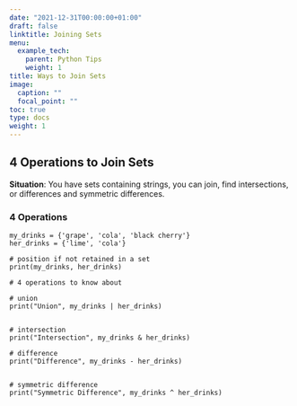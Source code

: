 ```yaml
---
date: "2021-12-31T00:00:00+01:00"
draft: false
linktitle: Joining Sets
menu:
  example_tech:
    parent: Python Tips 
    weight: 1
title: Ways to Join Sets
image:
  caption: ""
  focal_point: ""
toc: true
type: docs
weight: 1
---
```


## 4 Operations to Join Sets

**Situation**: You have sets containing strings, you can join, find intersections, or differences and symmetric differences.

### 4 Operations

```{python}
my_drinks = {'grape', 'cola', 'black cherry'}
her_drinks = {'lime', 'cola'}

# position if not retained in a set
print(my_drinks, her_drinks)

# 4 operations to know about

# union
print("Union", my_drinks | her_drinks)


# intersection
print("Intersection", my_drinks & her_drinks)

# difference
print("Difference", my_drinks - her_drinks)


# symmetric difference
print("Symmetric Difference", my_drinks ^ her_drinks)
   
```

